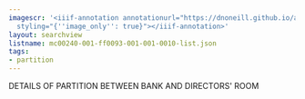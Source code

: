 ```yaml
---
imagescr: '<iiif-annotation annotationurl="https://dnoneill.github.io/annotate/annotations/mc00240-001-ff0093-001-001-0010-3.json"
  styling="{''image_only'': true}"></iiif-annotation>'
layout: searchview
listname: mc00240-001-ff0093-001-001-0010-list.json
tags:
- partition
---
```

DETAILS OF PARTITION BETWEEN BANK AND DIRECTORS' ROOM